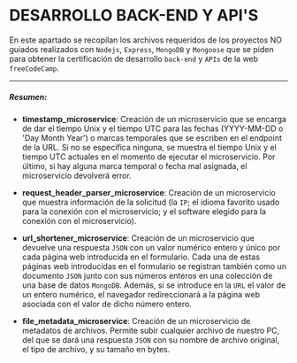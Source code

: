 # DESARROLLO BACK-END Y API'S

En este apartado se recopilan los archivos requeridos de los proyectos NO guiados realizados con `Nodejs`, `Express`, `MongoDB` y `Mongoose` que se piden para obtener la certificación de desarrollo `back-end` y `APIs` de la web `freeCodeCamp`.

------------

##### Resumen:
- **timestamp_microservice**: Creación de un microservicio que se encarga de dar el tiempo Unix y el tiempo UTC para las fechas (YYYY-MM-DD o 'Day Month Year') o marcas temporales que se escriben en el endpoint de la URL. Si no se especifica ninguna, se muestra el tiempo Unix y el tiempo UTC actuales en el momento de ejecutar el microservicio. Por último, si hay alguna marca temporal o fecha mal asignada, el microservicio devolverá error.  

- **request_header_parser_microservice**: Creación de un microservicio que muestra información de la solicitud (la `IP`; el idioma favorito usado para la conexión con el microservicio; y el software elegido para la conexión con el microservicio).

- **url_shortener_microservice**: Creación de un microservicio que devuelve una respuesta `JSON` con un valor numérico entero y único por cada página web introducida en el formulario. Cada una de estas páginas web introducidas en el formulario se registran también como un documento `JSON` junto con sus números enteros en una colección de una base de datos `MongoDB`. Además, si se introduce en la `URL` el valor de un entero numérico, el navegador redireccionará a la página web asociada con el valor de dicho número entero.

- **file_metadata_microservice**: Creación de un microservicio de metadatos de archivos. Permite subir cualquier archivo de nuestro PC, del que se dará una respuesta `JSON` con su nombre de archivo original, el tipo de archivo, y su tamaño en bytes.
